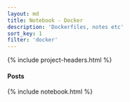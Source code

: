 ```yaml
---
layout: md
title: Notebook - Docker
description: 'Dockerfiles, notes etc'
sort_key: 1
filter: 'docker'
---
```


{% include project-headers.html %}

#### Posts

{% include notebook.html %}

